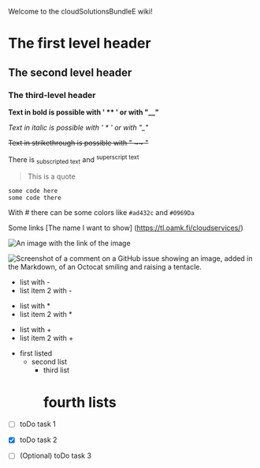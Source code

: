 Welcome to the cloudSolutionsBundleE wiki!
# The first level header

## The second level header

### The third-level header

**Text in bold is possible with ' ** ' or with "__"**

*Text in italic is possible with ' * ' or with "_"*

~~Text in strikethrough is possible with " ~~ "~~

There is <sub> subscripted text</sub> and <sup>superscript text</sup>

> This is a quote

```
some code here
some code there
```

With # there can be some colors like `#ad432c` and `#0969Da`

Some links [The name I want to show] (https://tl.oamk.fi/cloudservices/)

![An image with the link of the image](https://cdn.johku.com/finnaction/largefiles/738.jpg)

![Screenshot of a comment on a GitHub issue showing an image, added in the Markdown, of an Octocat smiling and raising a tentacle.](https://myoctocat.com/assets/images/base-octocat.svg)

- list with -
- list item 2 with -

* list with *
* list item 2 with *

+ list with +
+ list item 2 with +

- first listed
  * second list
      + third list
        # fourth lists

- [ ] toDo task 1
- [X] toDo task 2
- [ ] \(Optional) toDo task 3


